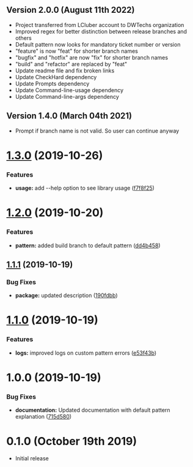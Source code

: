 Version 2.0.0 (August 11th 2022)
-----------------------------
- Project transferred from LCluber account to DWTechs organization
- Improved regex for better distinction between release branches and others
- Default pattern now looks for mandatory ticket number or version
- "feature" is now "feat" for shorter branch names
- "bugfix" and "hotfix" are now "fix" for shorter branch names
- "build" and "refactor" are replaced by "feat"
- Update readme file and fix broken links
- Update CheckHard dependency
- Update Prompts dependency
- Update Command-line-usage dependency
- Update Command-line-args dependency


Version 1.4.0 (March 04th 2021)
-----------------------------
- Prompt if branch name is not valid. So user can continue anyway


# [1.3.0](https://github.com/LCluber/GitBranchValidator/compare/v1.2.0...v1.3.0) (2019-10-26)


### Features

* **usage:** add --help option to see library usage ([f7f8f25](https://github.com/LCluber/GitBranchValidator/commit/f7f8f25091f93422708573bce9e40c6592901ed1))

# [1.2.0](https://github.com/LCluber/GitBranchValidator/compare/v1.1.1...v1.2.0) (2019-10-20)


### Features

* **pattern:** added build branch to default pattern ([dd4b458](https://github.com/LCluber/GitBranchValidator/commit/dd4b4582c2fcc5d8d09c2dd1611ddcaf4efbc5cf))

## [1.1.1](https://github.com/LCluber/GitBranchValidator/compare/v1.1.0...v1.1.1) (2019-10-19)

### Bug Fixes

- **package:** updated description ([190fdbb](https://github.com/LCluber/GitBranchValidator/commit/190fdbbec39232fbc14fcf6b4233b031b6ee6f82))

# [1.1.0](https://github.com/LCluber/GitBranchValidator/compare/v1.0.0...v1.1.0) (2019-10-19)

### Features

- **logs:** improved logs on custom pattern errors ([e53f43b](https://github.com/LCluber/GitBranchValidator/commit/e53f43ba360bb399f16c7df7a894a1aee3a8d46b))

# 1.0.0 (2019-10-19)

### Bug Fixes

- **documentation:** Updated documentation with default pattern explanation ([715d580](https://github.com/LCluber/GitBranchValidator/commit/715d580219eab93440d664b6e95901cdedff9a06))

# 0.1.0 (October 19th 2019)

- Initial release
